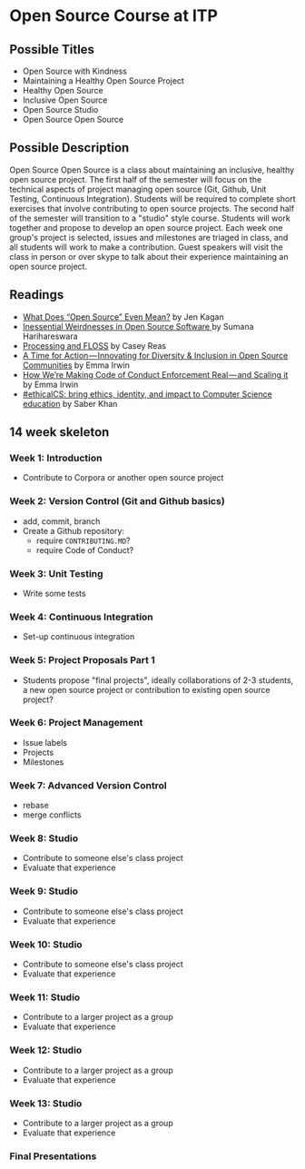 # Open Source Course at ITP

## Possible Titles
* Open Source with Kindness
* Maintaining a Healthy Open Source Project
* Healthy Open Source
* Inclusive Open Source
* Open Source Studio
* Open Source Open Source

## Possible Description
Open Source Open Source is a class about maintaining an inclusive, healthy open source project. The first half of the semester will focus on the technical aspects of project managing open source (Git, Github, Unit Testing, Continuous Integration). Students will be required to complete short exercises that involve contributing to open source projects. The second half of the semester will transition to a "studio" style course. Students will work together and propose to develop an open source project. Each week one group's project is selected, issues and milestones are triaged in class, and all students will work to make a contribution. Guest speakers will visit the class in person or over skype to talk about their experience maintaining an open source project.

## Readings
* [What Does “Open Source” Even Mean?](https://medium.com/@kenjagan/what-does-open-source-even-mean-6bd47befe696) by Jen Kagan
* [Inessential Weirdnesses in Open Source Software ](https://www.harihareswara.net/sumana/2016/05/21/0) by Sumana Harihareswara
* [Processing and FLOSS](https://medium.com/processing-foundation/processing-and-floss-d35aa4607f4c) by Casey Reas
* [A Time for Action — Innovating for Diversity & Inclusion in Open Source Communities](https://medium.com/mozilla-open-innovation/a-time-for-action-innovating-for-diversity-inclusion-in-open-source-communities-6922fef4675e) by Emma Irwin
* [How We’re Making Code of Conduct Enforcement Real — and Scaling it](https://medium.com/mozilla-open-innovation/how-were-making-code-of-conduct-enforcement-real-and-scaling-it-3e382cf94415) by Emma Irwin
* [#ethicalCS: bring ethics, identity, and impact to Computer Science education](https://medium.com/@ed_saber/ethicalcs-bring-ethics-identity-and-impact-to-computer-science-education-eae5a9d4682) by Saber Khan

## 14 week skeleton

### Week 1: Introduction
* Contribute to Corpora or another open source project

### Week 2: Version Control (Git and Github basics)
* add, commit, branch
* Create a Github repository:
    * require `CONTRIBUTING.MD`?
    * require Code of Conduct?

### Week 3: Unit Testing
* Write some tests

### Week 4: Continuous Integration
* Set-up continuous integration

### Week 5: Project Proposals Part 1
* Students propose "final projects", ideally collaborations of 2-3 students, a new open source project or contribution to existing open source project?

### Week 6: Project Management
* Issue labels
* Projects
* Milestones

### Week 7: Advanced Version Control
* rebase
* merge conflicts

### Week 8: Studio
* Contribute to someone else's class project
* Evaluate that experience

### Week 9: Studio
* Contribute to someone else's class project
* Evaluate that experience

### Week 10: Studio
* Contribute to someone else's class project
* Evaluate that experience

### Week 11: Studio
* Contribute to a larger project as a group
* Evaluate that experience

### Week 12: Studio
* Contribute to a larger project as a group
* Evaluate that experience

### Week 13: Studio
* Contribute to a larger project as a group
* Evaluate that experience

### Final Presentations
